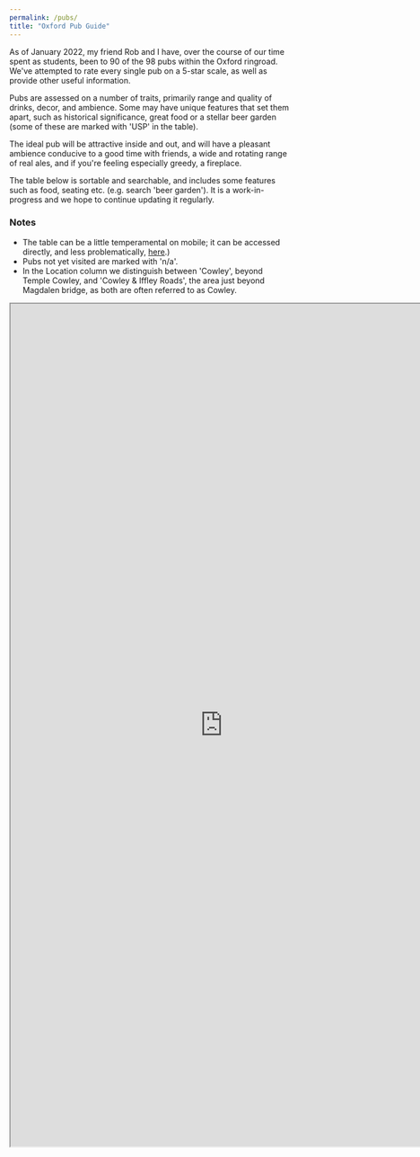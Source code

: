 ```yaml
---
permalink: /pubs/
title: "Oxford Pub Guide"
---
```


<!--
### [Oxford Pub Guide: A Primer](/pubs/background)
-->

As of January 2022, my friend Rob and I have, over the course of our time spent as students, been to 90 of the 98 pubs within the Oxford ringroad. 
We've attempted to rate every single pub on a 5-star scale, as well as provide other useful information.

Pubs are assessed on a number of traits, primarily range and quality of drinks, decor, and ambience. 
Some may have unique features that set them apart, such as historical significance, great food or a stellar beer garden (some of these are marked with 'USP' in the table). 

The ideal pub will be attractive inside and out, and will have a pleasant ambience conducive to a good time with friends, a wide and rotating range of real ales, and if you're feeling especially greedy, a fireplace.

The table below is sortable and searchable, and includes some features such as food, seating etc. (e.g. search 'beer garden'). 
It is a work-in-progress and we hope to continue updating it regularly.

### Notes
* The table can be a little temperamental on mobile; it can be accessed directly, and less problematically, 
[here](https://script.google.com/macros/s/AKfycbyV1Fi0N1cTI4DJv20MrNndW-sXVUuYOTcXBEO8WW0e1eu2WKNiYFQ-2Grnldn-s3ACbw/exec).)
* Pubs not yet visited are marked with 'n/a'.
* In the Location column we distinguish between 'Cowley', beyond Temple Cowley, and 'Cowley & Iffley Roads', the area just beyond Magdalen bridge, as both are often referred to as Cowley. 

<iframe src="https://script.google.com/macros/s/AKfycbyV1Fi0N1cTI4DJv20MrNndW-sXVUuYOTcXBEO8WW0e1eu2WKNiYFQ-2Grnldn-s3ACbw/exec" 
height="1500" width="150%"></iframe>


